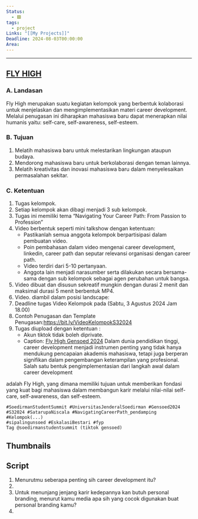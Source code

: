 ```yaml
---
Status:
  - 🟩
tags:
  - project
Links: "[[My Projects]]"
Deadline: 2024-08-03T00:00:00
Area:
---
```

---
## [FLY HIGH](https://drive.google.com/file/d/1KnL2AWFBfsgKjzTs6V04PiiXcGR9xxZy/view?usp=drive_link)

### A. Landasan
Fly High merupakan suatu kegiatan kelompok yang berbentuk kolaborasi untuk
menjelaskan dan mengimplementasikan materi career development. Melalui penugasan
ini diharapkan mahasiswa baru dapat menerapkan nilai humanis yaitu: self-care,
self-awareness, self-esteem.
### B. Tujuan
1. Melatih mahasiswa baru untuk melestarikan lingkungan ataupun budaya.
2. Mendorong mahasiswa baru untuk berkolaborasi dengan teman lainnya.
3. Melatih kreativitas dan inovasi mahasiswa baru dalam menyelesaikan
permasalahan sekitar.

### C. Ketentuan
1. Tugas kelompok.
2. Setiap kelompok akan dibagi menjadi 3 sub kelompok.
3. Tugas ini memiliki tema “Navigating Your Career Path: From Passion to Profession”
4. Video berbentuk seperti mini talkshow dengan ketentuan:
	-  Pastikanlah semua anggota kelompok berpartisipasi dalam pembuatan video.
	- Poin pembahasan dalam video mengenai career development, linkedin, career path dan seputar relevansi organisasi dengan career path.
	- Video terdiri dari 5-10 pertanyaan.
	- Anggota lain menjadi narasumber serta dilakukan secara bersama-sama dengan sub kelompok sebagai agen perubahan untuk bangsa.
5. Video dibuat dan disusun sekreatif mungkin dengan durasi 2 menit dan maksimal durasi 5 menit berbentuk MP4.
6. Video. diambil dalam posisi landscape:
7. Deadline tugas Video Kelompok pada (Sabtu, 3 Agustus 2024 Jam 18.00)
8. Contoh Penugasan dan Template Penugasan:https://bit.ly/VideoKelompokS32024
9. Tugas diupload dengan ketentuan :
	- Akun tiktok tidak boleh diprivate.
	- Caption: [Fly High Gensoed 2024](https://drive.google.com/drive/folders/1-sopbnaBmLZMgRsU_Vqvrqe_tLLRJHI8)
Dalam dunia pendidikan tinggi, career development menjadi instrumen penting
yang tidak hanya mendukung pencapaian akademis mahasiswa, tetapi juga
berperan signifikan dalam pengembangan keterampilan yang profesional. Salah
satu bentuk pengimplementasian dari langkah awal dalam career development

adalah Fly High, yang dimana memiliki tujuan untuk memberikan fondasi yang
kuat bagi mahasiswa dalam membangun karir melalui nilai-nilai self-care,
self-awareness, dan self-esteem.

```
#SoedirmanStudentSummit #UniversitasJenderalSoedirman #Gensoed2024
#S32024 #SatarupaNiscala #NavigatingCareerPath_pendamping #Kelompok(...)
#sipalingunsoed #EskalasiBestari #fyp
Tag @soedirmanstudentsummit (tiktok gensoed)
```
## Thumbnails

## Script

1. Menurutmu seberapa penting sih career development itu?
2. 
3. Untuk menunjang jenjang karir kedepannya kan butuh personal branding, menurut kamu media apa sih yang cocok digunakan buat personal branding kamu?
4. 